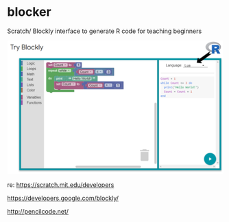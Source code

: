 # blocker
Scratch/ Blockly interface to generate R code for teaching beginners

![blockly screenshot](blockly.svg "screenshot from blockly.com")

re: 
  https://scratch.mit.edu/developers
  
  https://developers.google.com/blockly/
  
  http://pencilcode.net/
  
  
